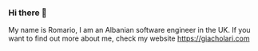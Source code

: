 ### Hi there 👋
My name is Romario, I am an Albanian software engineer in the UK.
If you want to find out more about me, check my website https://giacholari.com
